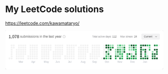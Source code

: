 # My LeetCode solutions

https://leetcode.com/kawamataryo/

<a href="https://leetcode.com/kawamataryo/">
<picture>
  <source media="(prefers-color-scheme: dark)" srcset="./images/streak_dark.png">
  <img alt="" src="./images/streak.png">
</picture>
</a>

